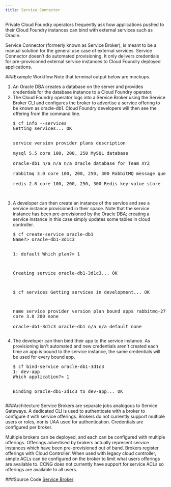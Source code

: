 ```yaml
---
title: Service Connector
---
```

Private Cloud Foundry operators frequently ask how applications pushed to their Cloud Foundry instances can bind with external services such as Oracle.

Service Connector (formerly known as Service Broker), is meant to be a manual solution for the general use case of external services. Service Connector doesn’t do automated provisioning. It only delivers credentials for pre-provisioned external service instances to Cloud Foundry deployed applications.

###Example Workflow
Note that terminal output below are mockups.

<ol>
<li>An Oracle DBA creates a database on the server and provides credentials for the database instance to a Cloud Foundry operator.</li>
<li>The Cloud Foundry operator logs into a Service Broker using the Service Broker CLI and configures the broker to advertise a service offering to be known as oracle-db1. Cloud Foundry developers will then see the offering from the command line.
<pre class="terminal">
$ cf info --services
Getting services... OK

service      version   provider        plans                        description                     
mysql        5.5       core            100, 200, 250                MySQL database                  
oracle-db1   n/a       n/a             n/a                          Oracle database for Team XYZ        
rabbitmq     3.0       core            100, 200, 250, 300           RabbitMQ message queue          
redis        2.6       core            100, 200, 250, 300           Redis key-value store     
</pre>
</li>      

<li>A developer can then create an instance of the service and see a service instance provisioned in their space. Note that the service instance has been pre-provisioned by the Oracle DBA; creating a service instance in this case simply updates some tables in cloud controller. 
<pre class="terminal">
$ cf create-service oracle-db1
Name?> oracle-db1-3d1c3

1: default
Which plan?> 1

Creating service oracle-db1-3d1c3... OK

$ cf services
Getting services in development... OK

name             service    provider   version   plan    bound apps
rabbitmq-275fa   rabbitmq   core       3.0       200     none      
oracle-db1-3d1c3 oracle-db1 n/a        n/a       default none
</pre>
</li>

<li>The developer can then bind their app to the service instance. As provisioning isn't automated and new credentials aren't created each time an app is bound to the service instance, the same credentials will be used for every bound app.
<pre class="terminal">
$ cf bind-service oracle-db1-3d1c3
1: dev-app
Which application?> 1

Binding oracle-db1-3d1c3 to dev-app... OK
</pre>
</li>
</ol>

###Architecture
Service Brokers are separate jobs analogous to Service Gateways. A dedicated CLI is used to authenticate with a broker to configure it with service offerings. Brokers do not currently support multiple users or roles, nor is UAA used for authentication. Credentials are configured per broker. 

Multiple brokers can be deployed, and each can be configured with multiple offerings. Offerings advertised by brokers actually represent service instances which have been pre-provisioned out of band. Brokers register offerings with Cloud Controller. When used with legacy cloud controller, simple ACLs can be configured on the broker to limit what users offerings are available to. CCNG does not currently have support for service ACLs so offerings are available to all users. 

###Source Code
[Service Broker](https://github.com/cloudfoundry/vcap-services/tree/master/service_broker)


